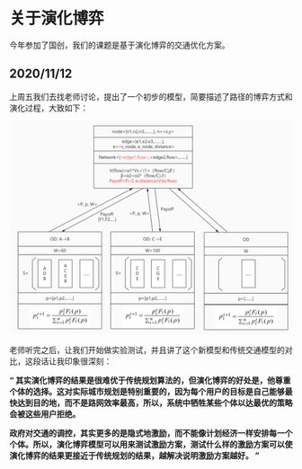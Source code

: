 # 关于演化博弈

今年参加了国创，我们的课题是基于演化博弈的交通优化方案。

## 2020/11/12

上周五我们去找老师讨论，提出了一个初步的模型，简要描述了路径的博弈方式和演化过程，大致如下：

![](../images/演化博弈模型.jpg)

老师听完之后，让我们开始做实验测试，并且讲了这个新模型和传统交通模型的对比，这段话让我印象很深刻：

**“ 其实演化博弈的结果是很难优于传统规划算法的，但演化博弈的好处是，他尊重个体的选择。这对实际城市规划是特别重要的，因为每个用户的目标是自己能够最快达到目的地，而不是路网效率最高，所以，系统中牺牲某些个体以达最优的策略会被这些用户拒绝。**

**政府对交通的调控，其实更多的是隐式地激励，而不能像计划经济一样安排每一个个体。所以，演化博弈模型可以用来测试激励方案，测试什么样的激励方案可以使演化博弈的结果更接近于传统规划的结果，越解决说明激励方案越好。 ”**
